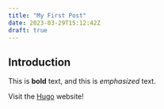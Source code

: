 ```yaml
---
title: "My First Post"
date: 2023-03-29T15:12:42Z
draft: true
---
```


## Introduction

This is **bold** text, and this is *emphasized* text.

Visit the [Hugo](https://gohugo.io) website!